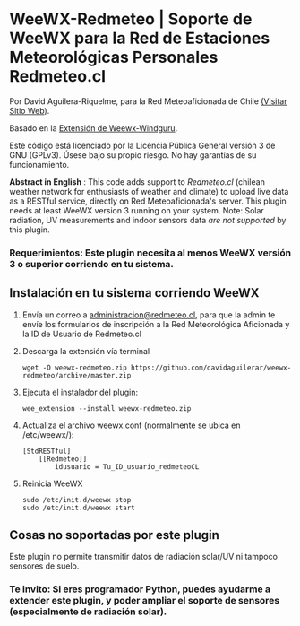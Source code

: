 WeeWX-Redmeteo | Soporte de WeeWX para la Red de Estaciones Meteorológicas Personales Redmeteo.cl
=
Por David Aguilera-Riquelme, para la Red Meteoaficionada de Chile [(Visitar Sitio Web)](https://redmeteo.cl).

Basado en la [Extensión de Weewx-Windguru](https://github.com/claudobahn/weewx-windguru).

Este código está licenciado por la Licencia Pública General versión 3 de GNU (GPLv3). Úsese bajo su propio riesgo. No hay garantías de su funcionamiento.

**Abstract in English** : This code adds support to *Redmeteo.cl* (chilean weather network for enthusiasts of weather and climate) to upload live data as a RESTful service, directly on Red Meteoaficionada's server. This plugin needs at least WeeWX version 3 running on your system. Note: Solar radiation, UV measurements and indoor sensors data *are not supported* by this plugin.

### Requerimientos: Este plugin necesita al menos WeeWX versión 3 o superior corriendo en tu sistema.

## Instalación en tu sistema corriendo WeeWX 
1. Envía un correo a administracion@redmeteo.cl, para que la admin te envíe los formularios de inscripción a la Red Meteorológica Aficionada y la ID de Usuario de Redmeteo.cl

2. Descarga la extensión vía terminal
    ```
    wget -O weewx-redmeteo.zip https://github.com/davidaguilerar/weewx-redmeteo/archive/master.zip
    ```

3. Ejecuta el instalador del plugin:
    ```
    wee_extension --install weewx-redmeteo.zip
    ```

4. Actualiza el archivo weewx.conf (normalmente se ubica en /etc/weewx/):

    ```
    [StdRESTful]
        [[Redmeteo]]
            idusuario = Tu_ID_usuario_redmeteoCL
    ```

5. Reinicia WeeWX
    ```
    sudo /etc/init.d/weewx stop
    sudo /etc/init.d/weewx start
    ```

## Cosas no soportadas por este plugin

Este plugin no permite transmitir datos de radiación solar/UV ni tampoco sensores de suelo.

### Te invito: Si eres programador Python, puedes ayudarme a extender este plugin, y poder ampliar el soporte de sensores (especialmente de radiación solar).
